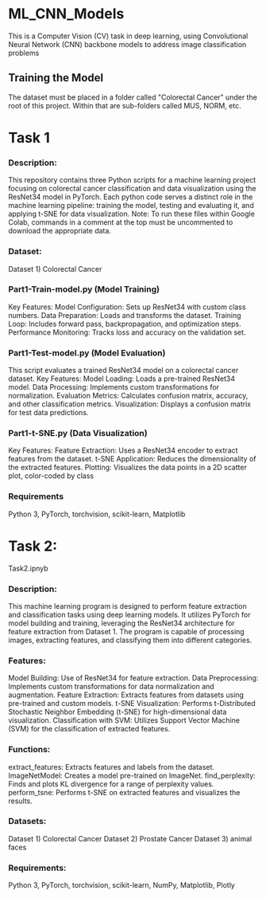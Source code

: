 # ML_CNN_Models
This is a Computer Vision (CV) task in deep learning, using Convolutional  Neural Network (CNN) backbone models to address image classification problems

## Training the Model
The dataset must be placed in a folder called "Colorectal Cancer"
under the root of this project. Within that are sub-folders 
called MUS, NORM, etc.

# Task 1
### Description:
This repository contains three Python scripts for a machine learning project focusing on colorectal cancer classification and data visualization using the ResNet34 model in PyTorch.
Each python code serves a distinct role in the machine learning pipeline: training the model, testing and evaluating it, and applying t-SNE for data visualization.
Note: To run these files within Google Colab, commands in a comment at the top must be uncommented to download the appropriate data.

### Dataset:
Dataset 1) Colorectal Cancer​

### Part1-Train-model.py (Model Training)
Key Features:
Model Configuration: Sets up ResNet34 with custom class numbers.
Data Preparation: Loads and transforms the dataset.
Training Loop: Includes forward pass, backpropagation, and optimization steps.
Performance Monitoring: Tracks loss and accuracy on the validation set.

### Part1-Test-model.py (Model Evaluation)
This script evaluates a trained ResNet34 model on a colorectal cancer dataset.
Key Features:
Model Loading: Loads a pre-trained ResNet34 model.
Data Processing: Implements custom transformations for normalization.
Evaluation Metrics: Calculates confusion matrix, accuracy, and other classification metrics.
Visualization: Displays a confusion matrix for test data predictions.

### Part1-t-SNE.py (Data Visualization)
Key Features:
Feature Extraction: Uses a ResNet34 encoder to extract features from the dataset.
t-SNE Application: Reduces the dimensionality of the extracted features.
Plotting: Visualizes the data points in a 2D scatter plot, color-coded by class

### Requirements
Python 3, PyTorch, torchvision, scikit-learn, Matplotlib

# Task 2:
Task2.ipnyb

### Description:
This machine learning program is designed to perform feature extraction and classification tasks using deep learning models. It utilizes PyTorch for model building and training, leveraging the ResNet34 architecture for feature extraction from Dataset 1. The program is capable of processing images, extracting features, and classifying them into different categories.

### Features:
Model Building: Use of ResNet34 for feature extraction.
Data Preprocessing: Implements custom transformations for data normalization and augmentation.
Feature Extraction: Extracts features from datasets using pre-trained and custom models.
t-SNE Visualization: Performs t-Distributed Stochastic Neighbor Embedding (t-SNE) for high-dimensional data visualization.
Classification with SVM: Utilizes Support Vector Machine (SVM) for the classification of extracted features.

### Functions:
extract_features: Extracts features and labels from the dataset.
ImageNetModel: Creates a model pre-trained on ImageNet.
find_perplexity: Finds and plots KL divergence for a range of perplexity values.
perform_tsne: Performs t-SNE on extracted features and visualizes the results.

### Datasets:
Dataset 1) Colorectal Cancer​
Dataset 2) Prostate Cancer​
Dataset 3) animal faces 

### Requirements:
Python 3, PyTorch, torchvision, scikit-learn, NumPy, Matplotlib, Plotly
